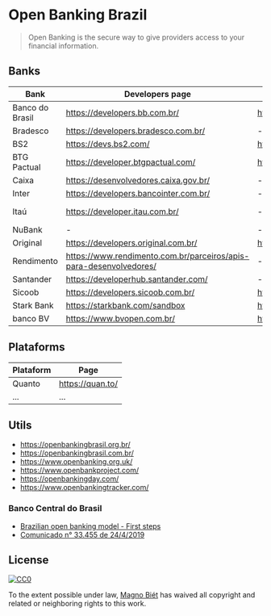 # Open Banking Brazil

> Open Banking is the secure way to give providers access to your financial information.

## Banks

| Bank            | Developers page                                                    | API reference                                          | Status page                                           |
| --------------- | ------------------------------------------------------------------ | ------------------------------------------------------ | ----------------------------------------------------- |
| Banco do Brasil | https://developers.bb.com.br/                                      | https://developers.bb.com.br/docs                      | -                                                     |
| Bradesco        | https://developers.bradesco.com.br/                                | -                                                      | -                                                     |
| BS2             | https://devs.bs2.com/                                              | https://devs.bs2.com/manual/banking/                   | -                                                     |
| BTG Pactual     | https://developer.btgpactual.com/                                  | https://sandbox.developer.btgpactual.com/admin/sandbox | https://status.btgpactual.com/                        | 
| Caixa           | https://desenvolvedores.caixa.gov.br/                              | -                                                      | -                                                     |
| Inter           | https://developers.bancointer.com.br/                              | -                                                      | -                                                     |
| Itaú            | https://developer.itau.com.br/                                     | -                                                      | https://developer.itau.com.br/api-catalog/openbanking | 
| NuBank          | -                                                                  | -                                                      | -                                                     |
| Original        | https://developers.original.com.br/                                | https://developers.original.com.br/docs                | -                                                     |
| Rendimento      | https://www.rendimento.com.br/parceiros/apis-para-desenvolvedores/ | -                                                      | -                                                     |
| Santander       | https://developerhub.santander.com/                                | -                                                      | -                                                     |
| Sicoob          | https://developers.sicoob.com.br/                                  | https://developers.sicoob.com.br/#!/documentacao       | https://status.sisbr.com.br/                          |
| Stark Bank      | https://starkbank.com/sandbox                                      | https://starkbank.com/docs/api                         | https://status.starkbank.com/                         |
| banco BV        | https://www.bvopen.com.br/                                         | http://bvopen.com.br/solucoes                          | -                                                     |

## Plataforms

| Plataform | Page                       |
| --------- | -------------------------- |
| Quanto    | https://quan.to/           |
| ...       | ...                        |

## Utils

- https://openbankingbrasil.org.br/
- https://openbankingbrasil.com.br/
- https://www.openbanking.org.uk/
- https://www.openbankproject.com/
- https://openbankingday.com/
- https://www.openbankingtracker.com/

### Banco Central do Brasil

- [Brazilian open banking model - First steps](https://www.bcb.gov.br/en/pressdetail/2284/nota)
- [Comunicado n° 33.455 de 24/4/2019 ](https://www.bcb.gov.br/estabilidadefinanceira/exibenormativo?tipo=Comunicado&numero=33455)

## License

[![CC0](http://mirrors.creativecommons.org/presskit/buttons/88x31/svg/cc-zero.svg)](https://creativecommons.org/publicdomain/zero/1.0/)

To the extent possible under law, [Magno Biét](https://github.com/magnobiet) has waived all copyright and related or neighboring rights to this work.
